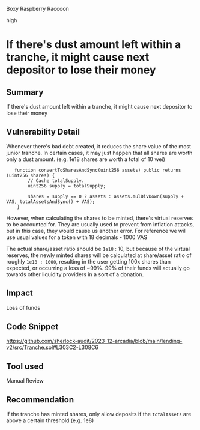 Boxy Raspberry Raccoon

high

# If there's dust amount left within a tranche, it might cause next depositor to lose their money

## Summary
If there's dust amount left within a tranche, it might cause next depositor to lose their money

## Vulnerability Detail
Whenever there's bad debt created, it reduces the share value of the most junior tranche. In certain cases, it may just happen that all shares are worth only a dust amount. (e.g. 1e18 shares are worth a total of 10 wei)

```solidity
   function convertToSharesAndSync(uint256 assets) public returns (uint256 shares) {
        // Cache totalSupply.
        uint256 supply = totalSupply;

        shares = supply == 0 ? assets : assets.mulDivDown(supply + VAS, totalAssetsAndSync() + VAS);
    }
```
However, when calculating the shares to be minted, there's virtual reserves to be accounted for. They are usually used to prevent from inflation attacks, but in this case, they would cause us another error. For reference we will use usual values for a token with 18 decimals - 1000 VAS

The actual share/asset ratio should be `1e18` : 10, but because of the virtual reserves, the newly minted shares will be calculated at share/asset ratio of roughly `1e18 : 1000`, resulting in the user getting 100x shares than expected, or occurring a loss of ~99%. 99% of their funds will actually go towards other liquidity providers in a sort of a donation.


## Impact
Loss of funds

## Code Snippet
https://github.com/sherlock-audit/2023-12-arcadia/blob/main/lending-v2/src/Tranche.sol#L303C2-L308C6

## Tool used

Manual Review

## Recommendation
If the tranche has minted shares, only allow deposits if the `totalAssets` are above a certain threshold (e.g. 1e8)
